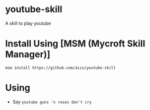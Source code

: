 # youtube-skill
A skill to play youtube

# Install Using [MSM (Mycroft Skill Manager)]
    msm install https://github.com/aiix/youtube-skill

# Using
* Say `youtube guns 'n roses don't cry`
